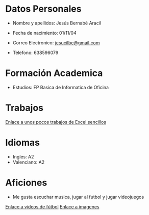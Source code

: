 # Datos Personales
* Nombre y apellidos: Jesús Bernabé Aracil

* Fecha de nacimiento: 01/11/04

* Correo Electronico: jesucilbe@gmail.com

* Telefono: 638596079

# Formación Academica

* Estudios: FP Basica de Informatica de Oficina

# Trabajos
[Enlace a unos pocos trabajos de Excel sencillos](trabajos.md)

# Idiomas

* Ingles: A2
* Valenciano: A2

# Aficiones

* Me gusta escuchar musica, jugar al futbol y jugar videojuegos

[Enlace a videos de fútbol](videos.md)
[Enlace a imagenes](images.md)
